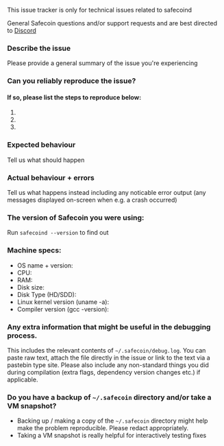 <!--- Remove text and sections that do not apply -->

This issue tracker is only for technical issues related to safecoind

General Safecoin questions and/or support requests and are best directed to [Discord](https://safecoinplatform.com/discord)

### Describe the issue
Please provide a general summary of the issue you're experiencing

### Can you reliably reproduce the issue?
#### If so, please list the steps to reproduce below:
1. 
2. 
3. 

### Expected behaviour
Tell us what should happen

### Actual behaviour + errors
Tell us what happens instead including any noticable error output (any messages displayed on-screen when e.g. a crash occurred)

### The version of Safecoin you were using:
Run `safecoind --version` to find out

### Machine specs:
- OS name + version:
- CPU:
- RAM:
- Disk size:
- Disk Type (HD/SDD):
- Linux kernel version (uname -a):
- Compiler version (gcc -version):

### Any extra information that might be useful in the debugging process.
This includes the relevant contents of `~/.safecoin/debug.log`. You can paste raw text, attach the file directly in the issue or link to the text via a pastebin type site.
Please also include any non-standard things you did during compilation (extra flags, dependency version changes etc.) if applicable.

### Do you have a backup of `~/.safecoin` directory and/or take a VM snapshot?
- Backing up / making a copy of the `~/.safecoin` directory might help make the problem reproducible. Please redact appropriately.
- Taking a VM snapshot is really helpful for interactively testing fixes
